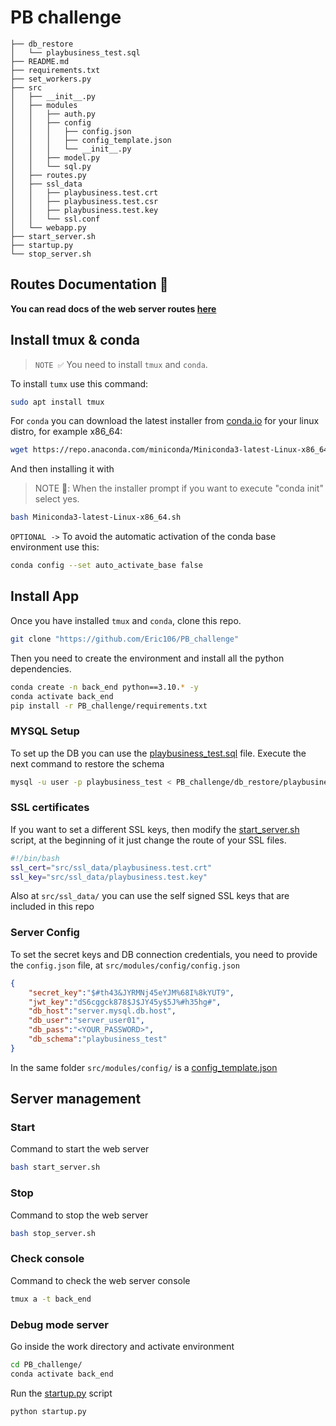 # PB challenge 
```text
├── db_restore
│   └── playbusiness_test.sql
├── README.md
├── requirements.txt
├── set_workers.py
├── src
│   ├── __init__.py
│   ├── modules
│   │   ├── auth.py
│   │   ├── config
│   │   │   ├── config.json
│   │   │   ├── config_template.json
│   │   │   └── __init__.py
│   │   ├── model.py
│   │   └── sql.py
│   ├── routes.py
│   ├── ssl_data
│   │   ├── playbusiness.test.crt
│   │   ├── playbusiness.test.csr
│   │   ├── playbusiness.test.key
│   │   └── ssl.conf
│   └── webapp.py
├── start_server.sh
├── startup.py
└── stop_server.sh
```
## **Routes Documentation** 🚨
**You can read docs of the web server routes [here](./src/README.md)**
## Install **tmux & conda**
> `NOTE ✅` You need to install  `tmux` and `conda`.

To install `tumx` use this command:
```bash
sudo apt install tmux
```
For `conda` you can download the latest installer from [conda.io](https://docs.conda.io/en/latest/miniconda.html) for your linux distro, for example x86_64: 
```bash
wget https://repo.anaconda.com/miniconda/Miniconda3-latest-Linux-x86_64.sh
```
And then installing it with
> NOTE 👀: When the installer prompt if you want to execute "conda init" select yes. 
```bash
bash Miniconda3-latest-Linux-x86_64.sh
```
`OPTIONAL ->` To avoid the automatic activation of the conda base environment use this: 
```bash
conda config --set auto_activate_base false
```
## **Install App**

Once you have installed `tmux` and `conda`, clone this repo.
```bash
git clone "https://github.com/Eric106/PB_challenge"
```

Then you need to create the environment and install all the python dependencies.

```bash
conda create -n back_end python==3.10.* -y
conda activate back_end
pip install -r PB_challenge/requirements.txt
```
### **MYSQL Setup**
To set up the DB you can use the [playbusiness_test.sql](./db_restore/playbusiness_test.sql) file. Execute the next command to restore the schema
```bash
mysql -u user -p playbusiness_test < PB_challenge/db_restore/playbusiness_test.sql
```

### **SSL certificates**
If you want to set a different SSL keys, then modify the [start_server.sh](./start_server.sh) script, at the beginning of it just change the route of your SSL files.
```bash
#!/bin/bash
ssl_cert="src/ssl_data/playbusiness.test.crt"
ssl_key="src/ssl_data/playbusiness.test.key"
```
Also at `src/ssl_data/` you can use the self signed SSL keys that are included in this repo

### **Server Config**
To set the secret keys and DB connection credentials, you need to provide the `config.json` file, at `src/modules/config/config.json`
```json
{
    "secret_key":"$#th43&JYRMNj45eYJM%68I%8kYUT9",
    "jwt_key":"dS6cggck878$J$JY45y$5J%#h35hg#",
    "db_host":"server.mysql.db.host",
    "db_user":"server_user01",
    "db_pass":"<YOUR_PASSWORD>",
    "db_schema":"playbusiness_test"
}
```
In the same folder `src/modules/config/` is a [config_template.json](./src/modules/config/config_template.json)

## Server management

### **Start**
Command to start the web server
```bash
bash start_server.sh
```

### **Stop**
Command to stop the web server
```bash
bash stop_server.sh
```

### **Check console**
Command to check the web server console
```bash
tmux a -t back_end
```

### Debug mode server
Go inside the work directory and activate environment
```bash
cd PB_challenge/
conda activate back_end 
```
Run the [startup.py](./startup.py) script
```bash
python startup.py
```
